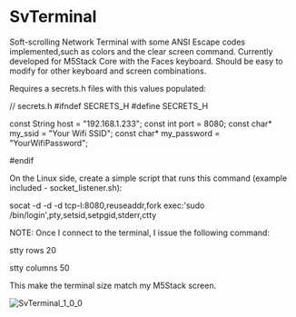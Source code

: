 # SvTerminal

Soft-scrolling Network Terminal with some ANSI Escape codes implemented,such as colors and the clear screen command. Currently developed for M5Stack Core with the Faces keyboard. Should be easy to modify for other keyboard and screen combinations.

Requires a secrets.h files with this values populated:

// secrets.h
#ifndef SECRETS_H
#define SECRETS_H

const String host = "192.168.1.233";
const int port = 8080;
const char* my_ssid = "Your Wifi SSID";
const char* my_password = "YourWifiPassword";

#endif


On the Linux side, create a simple script that runs this command (example included - socket_listener.sh):

socat -d -d -d tcp-l:8080,reuseaddr,fork exec:'sudo /bin/login',pty,setsid,setpgid,stderr,ctty

NOTE:
Once I connect to the terminal, I issue the following command:

  stty rows 20

  stty columns 50

This make the terminal size match my M5Stack screen.

![SvTerminal_1_0_0](https://github.com/fretinator/SvTerminal/assets/2607402/cc692423-c918-4eab-844a-96976f6b6d50)


